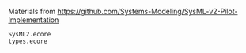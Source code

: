 

Materials from https://github.com/Systems-Modeling/SysML-v2-Pilot-Implementation

```
SysML2.ecore
types.ecore
```
